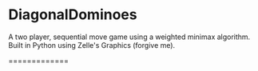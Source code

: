 # DiagonalDominoes
A two player, sequential move game using a weighted minimax algorithm. Built in Python using Zelle's Graphics (forgive me).

=============


